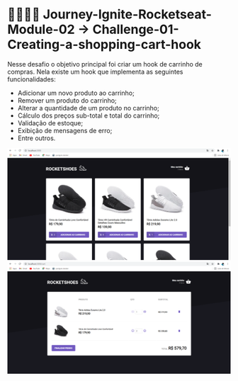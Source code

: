 # 🚀👨🏾‍🚀 Journey-Ignite-Rocketseat-Module-02 -> Challenge-01-Creating-a-shopping-cart-hook

Nesse desafio o objetivo principal foi criar um hook de carrinho de compras. Nela existe um hook que implementa as seguintes funcionalidades:

- Adicionar um novo produto ao carrinho;
- Remover um produto do carrinho;
- Alterar a quantidade de um produto no carrinho;
- Cálculo dos preços sub-total e total do carrinho;
- Validação de estoque;
- Exibição de mensagens de erro;
- Entre outros.

![](image01.png)
![](image02.png)
